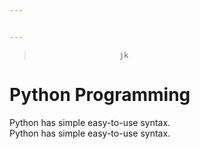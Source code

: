 ```yaml
---


---
```


<blockquote>
<pre><code>                   jk
</code></pre>
</blockquote>
<h1 id="python-programming">Python Programming</h1>
<p>Python has simple easy-to-use syntax.<br>
Python has simple easy-to-use syntax.</p>

